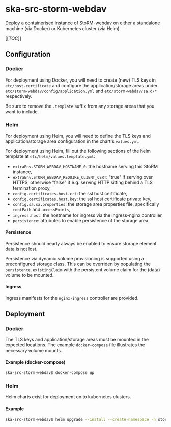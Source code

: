 # ska-src-storm-webdav

Deploy a containerised instance of StoRM-webdav on either a standalone machine (via Docker) or Kubernetes cluster 
(via Helm).

[[_TOC_]]

## Configuration

### Docker

For deployment using Docker, you will need to create (new) TLS keys in `etc/host-certificate` and configure the 
application/storage areas under `etc/storm-webdav/config/application.yml` and `etc/storm-webdav/sa.d/*` respectively.

Be sure to remove the `.template` suffix from any storage areas that you want to include.

### Helm

For deployment using Helm, you will need to define the TLS keys and application/storage area configuration in 
the chart's `values.yml`.

For deployment using Helm, fill out the following sections of the helm template at `etc/helm/values.template.yml`:

- `extraEnv.STORM_WEBDAV_HOSTNAME_0`: the hostname serving this StoRM instance,
- `extraEnv.STORM_WEBDAV_REQUIRE_CLIENT_CERT`: "true" if serving over HTTPS, otherwise "false" if e.g. serving HTTP 
   sitting behind a TLS termination proxy,
- `config.certificates.host.crt`: the ssl host certificate,
- `config.certificates.host.key`: the ssl host certificate private key,
- `config.sa.sa.properties`: the storage area properties file, specifically `rootPath` and `accessPoints`,
- `ingress.host`: the hostname for ingress via the ingress-nginx controller,
- `persistence`: attributes to enable persistence of the storage area.

#### Persistence

Persistence should nearly always be enabled to ensure storage element data is not lost.

Persistence via dynamic volume provisioning is supported using a preconfigured storage class. This can be overriden 
by populating the `persistence.existingClaim` with the persistent volume claim for the (data) volume to be mounted.  

#### Ingress

Ingress manifests for the `nginx-ingress` controller are provided.

## Deployment

### Docker

The TLS keys and application/storage areas must be mounted in the expected locations. The example `docker-compose` file 
illustrates the necessary volume mounts.

#### Example (docker-compose)

```bash
ska-src-storm-webdav$ docker-compose up
```

### Helm

Helm charts exist for deployment on to kubernetes clusters. 

#### Example

```bash
ska-src-storm-webdav$ helm upgrade --install --create-namespace -n storm-webdav --values values.yml ska-src-storm-webdav etc/helm/
```

